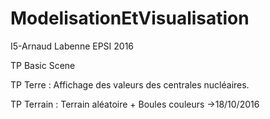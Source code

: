 # ModelisationEtVisualisation

I5-Arnaud Labenne EPSI 2016

TP Basic Scene

TP Terre : Affichage des valeurs des centrales nucléaires.

TP Terrain : Terrain aléatoire + Boules couleurs ->18/10/2016
